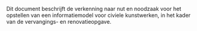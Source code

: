 Dit document beschrijft de verkenning naar nut en noodzaak voor het opstellen van een informatiemodel voor civiele kunstwerken, in het kader van de vervangings- en renovatieopgave.